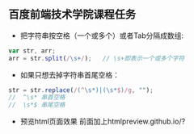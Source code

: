 百度前端技术学院课程任务
-------


* 把字符串按空格（一个或多个）或者Tab分隔成数组:
```javascript
var str, arr;
arr = str.split(/\s+/);   // \s+即表示一个或多个字符
```

* 如果只想去掉字符串首尾空格：
```javascript
str = str.replace(/(^\s*)|(\s*$)/g, "");
//  ^\s* 串首空格
//  \s*$ 串尾空格
```
* 预览html页面效果
    前面加上htmlpreview.github.io/?
